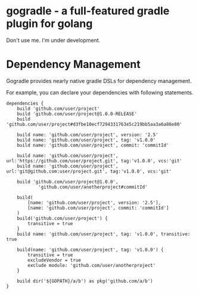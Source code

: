 # gogradle - a full-featured gradle plugin for golang
Don't use me. I'm under development.


# Dependency Management

Gogradle provides nearly native gradle DSLs for dependency management.

For example, you can declare your dependencies with following statements.

```
dependencies {
    build 'github.com/user/project'
    build 'github.com/user/project@1.0.0-RELEASE'
    build 'github.com/user/project#d3fbe10ecf7294331763e5c219bb5aa3a6a86e80'
    
    build name: 'github.com/user/project', version: '2.5'
    build name: 'github.com/user/project', tag: 'v1.0.0'
    build name: 'github.com/user/project', commit: 'commitId'
    
    build name: 'github.com/user/project', url:'https://github.com/user/project.git', tag:'v1.0.0', vcs:'git'
    build name: 'github.com/user/project', url:'git@github.com:user/project.git', tag:'v1.0.0', vcs:'git'
    
    build 'github.com/user/project@1.0.0',
            'github.com/user/anotherproject#commitId'
             
    build(
        [name: 'github.com/user/project', version: '2.5'],
        [name: 'github.com/user/project', commit: 'commitId']
    )
    build('github.com/user/project') {
        transitive = true
    }
    build name: 'github.com/user/project', tag: 'v1.0.0', transitive: true
    
    build(name: 'github.com/user/project', tag: 'v1.0.0') {
        transitive = true
        excludeVendor = true
        exclude module: 'github.com/user/anotherproject'
    }
    
    build dir('${GOPATH}/a/b') as pkg('github.com/a/b')
}
```
